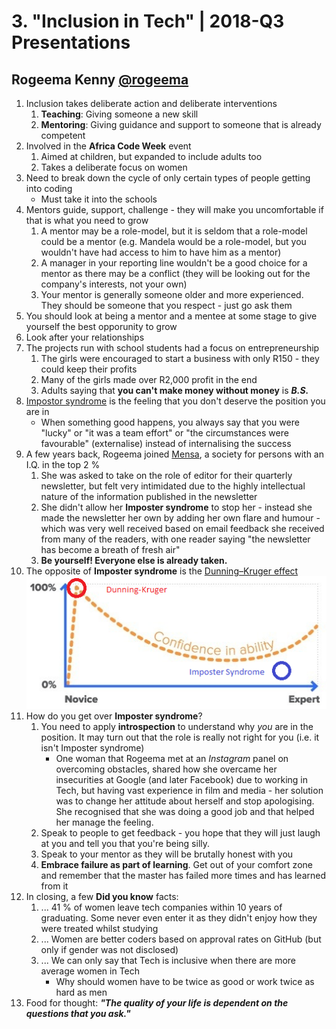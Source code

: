# 3. "Inclusion in Tech" | 2018-Q3 Presentations
## Rogeema Kenny [@rogeema](https://twitter.com/rogeema)
1. Inclusion takes deliberate action and deliberate interventions
	1. __Teaching__: Giving someone a new skill
	2. __Mentoring__: Giving guidance and support to someone that is already competent
2. Involved in the __Africa Code Week__ event
	1. Aimed at children, but expanded to include adults too
	2. Takes a deliberate focus on women
3. Need to break down the cycle of only certain types of people getting into coding
	* Must take it into the schools
4. Mentors guide, support, challenge - they will make you uncomfortable if that is what you need to grow
	1. A mentor may be a role-model, but it is seldom that a role-model could be a mentor (e.g. Mandela would be a role-model, but you wouldn't have had access to him to have him as a mentor)
	2. A manager in your reporting line wouldn't be a good choice for a mentor as there may be a conflict (they will be looking out for the company's interests, not your own)
	3. Your mentor is generally someone older and more experienced.  They should be someone that you respect - just go ask them
5. You should look at being a mentor and a mentee at some stage to give yourself the best opporunity to grow
6. Look after your relationships
7. The projects run with school students had a focus on entrepreneurship
	1. The girls were encouraged to start a business with only R150 - they could keep their profits
	2. Many of the girls made over R2,000 profit in the end
	3. Adults saying that __you can't make money without money__ is *__B.S.__*
8. [Impostor syndrome](https://en.wikipedia.org/wiki/Impostor_syndrome) is the feeling that you don't deserve the position you are in
	* When something good happens, you always say that you were "lucky" or "it was a team effort" or "the circumstances were favourable" (externalise) instead of internalising the success
9. A few years back, Rogeema joined [Mensa](https://mensa.org.za/), a society for persons with an I.Q. in the top 2 %
	1. She was asked to take on the role of editor for their quarterly newsletter, but felt very intimidated due to the highly intellectual nature of the information published in the newsletter
	2. She didn't allow her __Imposter syndrome__ to stop her - instead she made the newsletter her own by adding her own flare and humour - which was very well received based on email feedback she received from many of the readers, with one reader saying "the newsletter has become a breath of fresh air"
	3. __Be yourself!  Everyone else is already taken.__
10. The opposite of __Imposter syndrome__ is the [Dunning–Kruger effect](https://en.wikipedia.org/wiki/Dunning–Kruger_effect)
	![Dunning–Kruger / Imposter syndrome](Dunning-Kruger_and_Imposter_Syndrome.png)
11. How do you get over __Imposter syndrome__?
	1. You need to apply __introspection__ to understand why _you_ are in the position.  It may turn out that the role is really not right for you (i.e. it isn't Imposter syndrome)
		* One woman that Rogeema met at an _Instagram_ panel on overcoming obstacles, shared how she overcame her insecurities at Google (and later Facebook) due to working in Tech, but having vast experience in film and media - her solution was to change her attitude about herself and stop apologising.  She recognised that she was doing a good job and that helped her manage the feeling.
	2. Speak to people to get feedback - you hope that they will just laugh at you and tell you that you're being silly.
	3. Speak to your mentor as they will be brutally honest with you
	4. __Embrace failure as part of learning__.  Get out of your comfort zone and remember that the master has failed more times and has learned from it
12. In closing, a few __Did you know__ facts:
	1. ... 41 % of women leave tech companies within 10 years of graduating.  Some never even enter it as they didn't enjoy how they were treated whilst studying
	2. ... Women are better coders based on approval rates on GitHub (but only if gender was not disclosed)
	3. ... We can only say that Tech is inclusive when there are more average women in Tech
		* Why should women have to be twice as good or work twice as hard as men
13. Food for thought:  *__"The quality of your life is dependent on the questions that you ask."__*

